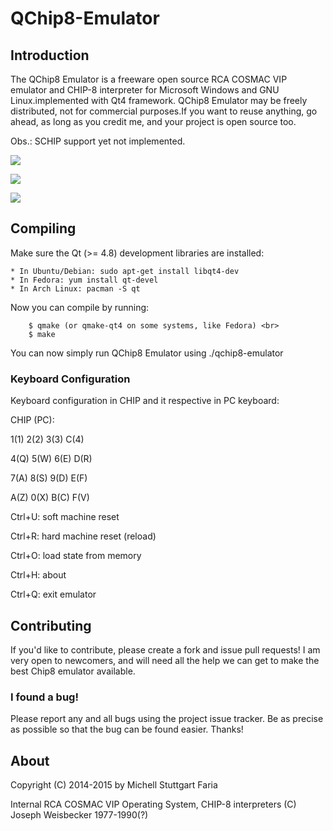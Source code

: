 QChip8-Emulator
===============

## Introduction
The QChip8 Emulator is a freeware open source RCA COSMAC VIP emulator and CHIP-8 interpreter for 
Microsoft Windows and GNU Linux.implemented with Qt4 framework. QChip8 Emulator may be freely distributed, 
not for commercial purposes.If you want to reuse anything, go ahead, as long as you credit me, and your project is open source too.

Obs.: SCHIP support yet not implemented.

![](https://lh3.googleusercontent.com/-N0KN_mpGh1s/VvFtLNmpYVI/AAAAAAAAFm4/t0dhbK0yVi0BWF0S-kcP9LYIGrNHtJ72QCCo/s516/687474703a2f2f342e62702e626c6f6773706f742e636f6d2f2d5f634f5f727154717846412f55366f35573167616d44492f4141414141414141434d772f5149772d475f45656254732f73313630302f4578656d706c6f47656f6d657472696332332e706e67.png)

![](https://lh3.googleusercontent.com/-zrUG5q4Fa7Y/VvFtLC09wqI/AAAAAAAAFm4/RABpKQmvjD0pc7z-M2m5qmm0syp5p-QmgCCo/s516/687474703a2f2f342e62702e626c6f6773706f742e636f6d2f2d504c41667936304a4338772f55366f35572d76355a50492f4141414141414141434d302f4a7142545f3462466e51552f73313630302f4578656d706c6f47656f6d657472696332352e706e67.png)

![](https://lh3.googleusercontent.com/-Awelpq6suBs/VvFtLN6T4AI/AAAAAAAAFmw/8F7yE0TUdGsX-D8HOjLMdVj_niK2a1RkACCo/s516-Ic42/687474703a2f2f332e62702e626c6f6773706f742e636f6d2f2d656c7a633972676e486f512f55366f35573071554856492f4141414141414141434e412f41474d44396c704e5251302f73313630302f4578656d706c6f47656f6d657472696332342e706e67.png)

## Compiling
Make sure the Qt (>= 4.8) development libraries are installed:
```
* In Ubuntu/Debian: sudo apt-get install libqt4-dev
* In Fedora: yum install qt-devel
* In Arch Linux: pacman -S qt
```

Now you can compile by running:
```
	$ qmake (or qmake-qt4 on some systems, like Fedora) <br>
	$ make
```
You can now simply run QChip8 Emulator using ./qchip8-emulator

### Keyboard Configuration
Keyboard configuration in CHIP and it respective in PC keyboard:

CHIP (PC):

1(1) 2(2) 3(3) C(4)

4(Q) 5(W) 6(E) D(R)

7(A) 8(S) 9(D) E(F)

A(Z) 0(X) B(C) F(V)


Ctrl+U: soft machine reset

Ctrl+R: hard machine reset (reload)

Ctrl+O: load state from memory

Ctrl+H: about

Ctrl+Q: exit emulator

## Contributing
If you'd like to contribute, please create a fork and issue pull requests! I am
very open to newcomers, and will need all the help we can get to make the best
Chip8 emulator available.

### I found a bug!
Please report any and all bugs using the project issue
tracker. Be as precise as possible so that the bug can be found easier. Thanks!

## About
Copyright (C) 2014-2015 by Michell Stuttgart Faria

Internal RCA COSMAC VIP Operating System, CHIP-8 interpreters (C) Joseph Weisbecker 1977-1990(?)

